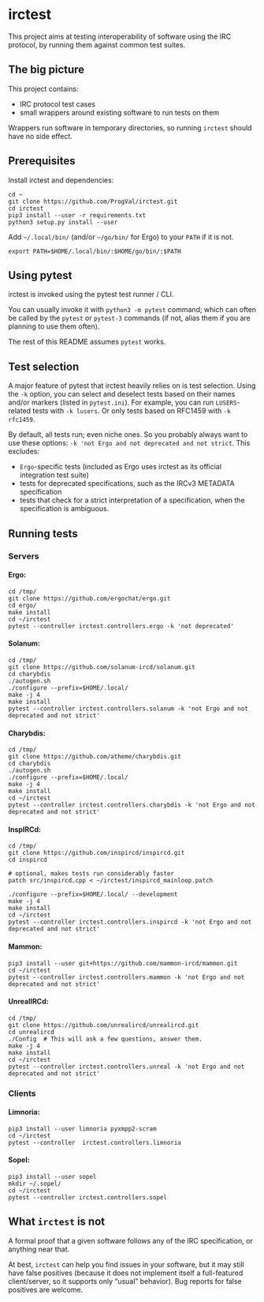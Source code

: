 # irctest

This project aims at testing interoperability of software using the
IRC protocol, by running them against common test suites.

## The big picture

This project contains:

* IRC protocol test cases
* small wrappers around existing software to run tests on them

Wrappers run software in temporary directories, so running `irctest` should
have no side effect.

## Prerequisites

Install irctest and dependencies:

```
cd ~
git clone https://github.com/ProgVal/irctest.git
cd irctest
pip3 install --user -r requirements.txt
python3 setup.py install --user
```

Add `~/.local/bin/` (and/or `~/go/bin/` for Ergo)
to your `PATH` if it is not.

```
export PATH=$HOME/.local/bin/:$HOME/go/bin/:$PATH
```

## Using pytest

irctest is invoked using the pytest test runner / CLI.

You can usually invoke it with `python3 -m pytest` command; which can often
be called by the `pytest` or `pytest-3` commands (if not, alias them if you
are planning to use them often).

The rest of this README assumes `pytest` works.

## Test selection

A major feature of pytest that irctest heavily relies on is test selection.
Using the `-k` option, you can select and deselect tests based on their names
and/or markers (listed in `pytest.ini`).
For example, you can run `LUSERS`-related tests with `-k lusers`.
Or only tests based on RFC1459 with `-k rfc1459`.

By default, all tests run; even niche ones. So you probably always want to
use these options: `-k 'not Ergo and not deprecated and not strict`.
This excludes:

* `Ergo`-specific tests (included as Ergo uses irctest as its official
  integration test suite)
* tests for deprecated specifications, such as the IRCv3 METADATA
  specification
* tests that check for a strict interpretation of a specification, when
  the specification is ambiguous.

## Running tests

### Servers

#### Ergo:

```
cd /tmp/
git clone https://github.com/ergochat/ergo.git
cd ergo/
make install
cd ~/irctest
pytest --controller irctest.controllers.ergo -k 'not deprecated'
```

#### Solanum:

```
cd /tmp/
git clone https://github.com/solanum-ircd/solanum.git
cd charybdis
./autogen.sh
./configure --prefix=$HOME/.local/
make -j 4
make install
pytest --controller irctest.controllers.solanum -k 'not Ergo and not deprecated and not strict'
```

#### Charybdis:

```
cd /tmp/
git clone https://github.com/atheme/charybdis.git
cd charybdis
./autogen.sh
./configure --prefix=$HOME/.local/
make -j 4
make install
cd ~/irctest
pytest --controller irctest.controllers.charybdis -k 'not Ergo and not deprecated and not strict'
```

#### InspIRCd:

```
cd /tmp/
git clone https://github.com/inspircd/inspircd.git
cd inspircd

# optional, makes tests run considerably faster
patch src/inspircd.cpp < ~/irctest/inspircd_mainloop.patch

./configure --prefix=$HOME/.local/ --development
make -j 4
make install
cd ~/irctest
pytest --controller irctest.controllers.inspircd -k 'not Ergo and not deprecated and not strict'
```

#### Mammon:

```
pip3 install --user git+https://github.com/mammon-ircd/mammon.git
cd ~/irctest
pytest --controller irctest.controllers.mammon -k 'not Ergo and not deprecated and not strict'
```

#### UnrealIRCd:

```
cd /tmp/
git clone https://github.com/unrealircd/unrealircd.git
cd unrealircd
./Config  # This will ask a few questions, answer them.
make -j 4
make install
cd ~/irctest
pytest --controller irctest.controllers.unreal -k 'not Ergo and not deprecated and not strict'
```

### Clients

#### Limnoria:

```
pip3 install --user limnoria pyxmpp2-scram
cd ~/irctest
pytest --controller  irctest.controllers.limnoria
```

#### Sopel:

```
pip3 install --user sopel
mkdir ~/.sopel/
cd ~/irctest
pytest --controller irctest.controllers.sopel
```

## What `irctest` is not

A formal proof that a given software follows any of the IRC specification,
or anything near that.

At best, `irctest` can help you find issues in your software, but it may
still have false positives (because it does not implement itself a
full-featured client/server, so it supports only “usual” behavior).
Bug reports for false positives are welcome.

